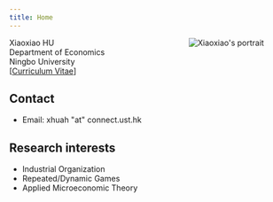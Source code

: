 ```yaml
---
title: Home
---
```


[<img src="image/por-min.jpg" style="max-width:35%;min-width:180px;float:right;" alt="Xiaoxiao's portrait" />](image/por.jpg)

Xiaoxiao HU <br>
Department of Economics <br>
Ningbo University <br>
[[Curriculum Vitae](/pdf/cv-hu.pdf)]

## Contact

- Email: xhuah "at" connect.ust.hk

## Research interests

- Industrial Organization
- Repeated/Dynamic Games
- Applied Microeconomic Theory